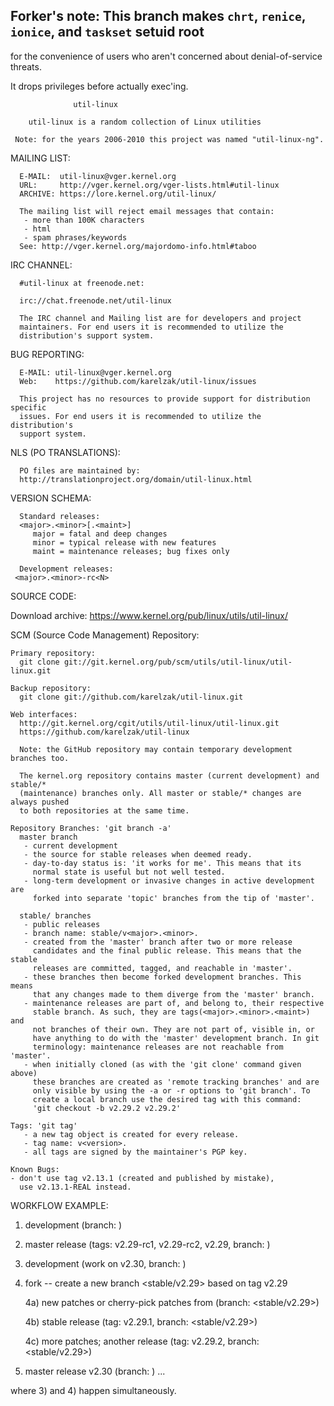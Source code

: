 ## Forker's note: This branch makes `chrt`, `renice`, `ionice`, and `taskset` setuid root

for the convenience of users who aren't concerned about denial-of-service threats.

It drops privileges before actually exec'ing.


				  util-linux

		util-linux is a random collection of Linux utilities

     Note: for the years 2006-2010 this project was named "util-linux-ng".

MAILING LIST:

      E-MAIL:  util-linux@vger.kernel.org
      URL:     http://vger.kernel.org/vger-lists.html#util-linux
      ARCHIVE: https://lore.kernel.org/util-linux/

      The mailing list will reject email messages that contain:
       - more than 100K characters
       - html
       - spam phrases/keywords
      See: http://vger.kernel.org/majordomo-info.html#taboo

IRC CHANNEL:

      #util-linux at freenode.net:

      irc://chat.freenode.net/util-linux

      The IRC channel and Mailing list are for developers and project
      maintainers. For end users it is recommended to utilize the
      distribution's support system.

BUG REPORTING:

      E-MAIL: util-linux@vger.kernel.org
      Web:    https://github.com/karelzak/util-linux/issues

      This project has no resources to provide support for distribution specific
      issues. For end users it is recommended to utilize the distribution's
      support system.

NLS (PO TRANSLATIONS):

      PO files are maintained by:
	  http://translationproject.org/domain/util-linux.html

VERSION SCHEMA:

      Standard releases:
	  <major>.<minor>[.<maint>]
	     major = fatal and deep changes
	     minor = typical release with new features
	     maint = maintenance releases; bug fixes only

      Development releases:
	 <major>.<minor>-rc<N>

SOURCE CODE:

 Download archive:
	  https://www.kernel.org/pub/linux/utils/util-linux/

 SCM (Source Code Management) Repository:

    Primary repository:
	  git clone git://git.kernel.org/pub/scm/utils/util-linux/util-linux.git

    Backup repository:
	  git clone git://github.com/karelzak/util-linux.git

    Web interfaces:
	  http://git.kernel.org/cgit/utils/util-linux/util-linux.git
	  https://github.com/karelzak/util-linux

      Note: the GitHub repository may contain temporary development branches too.

      The kernel.org repository contains master (current development) and stable/*
      (maintenance) branches only. All master or stable/* changes are always pushed
      to both repositories at the same time.

    Repository Branches: 'git branch -a'
	  master branch
	   - current development
	   - the source for stable releases when deemed ready.
	   - day-to-day status is: 'it works for me'. This means that its
	     normal state is useful but not well tested.
	   - long-term development or invasive changes in active development are
	     forked into separate 'topic' branches from the tip of 'master'.

	  stable/ branches
	   - public releases
	   - branch name: stable/v<major>.<minor>.
	   - created from the 'master' branch after two or more release
	     candidates and the final public release. This means that the stable
	     releases are committed, tagged, and reachable in 'master'.
	   - these branches then become forked development branches. This means
	     that any changes made to them diverge from the 'master' branch.
	   - maintenance releases are part of, and belong to, their respective
	     stable branch. As such, they are tags(<major>.<minor>.<maint>) and
	     not branches of their own. They are not part of, visible in, or
	     have anything to do with the 'master' development branch. In git
	     terminology: maintenance releases are not reachable from 'master'.
	   - when initially cloned (as with the 'git clone' command given above)
	     these branches are created as 'remote tracking branches' and are
	     only visible by using the -a or -r options to 'git branch'. To
	     create a local branch use the desired tag with this command:
	     'git checkout -b v2.29.2 v2.29.2'

    Tags: 'git tag'
	   - a new tag object is created for every release.
	   - tag name: v<version>.
	   - all tags are signed by the maintainer's PGP key.

    Known Bugs:
	- don't use tag v2.13.1 (created and published by mistake),
	  use v2.13.1-REAL instead.

WORKFLOW EXAMPLE:

 1) development (branch: <master>)

 2) master release (tags: v2.29-rc1, v2.29-rc2, v2.29, branch: <master>)

 3) development (work on v2.30, branch: <master>)

 4) fork -- create a new branch <stable/v2.29> based on tag v2.29

     4a) new patches or cherry-pick patches from <master> (branch: <stable/v2.29>)

     4b) stable release (tag: v2.29.1, branch: <stable/v2.29>)

     4c) more patches; another release (tag: v2.29.2, branch: <stable/v2.29>)

 5) master release v2.30 (branch: <master>)
    ...

where 3) and 4) happen simultaneously.

